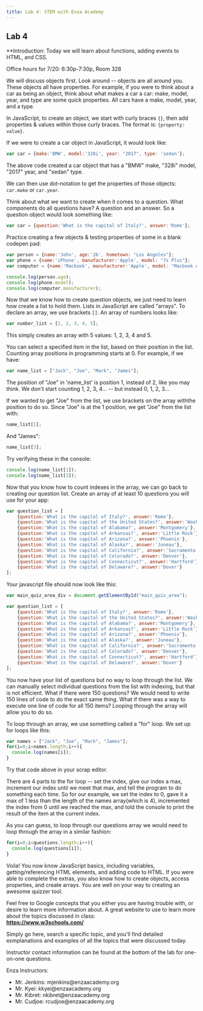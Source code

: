 ```yaml
---
title: Lab 4: STEM with Enza Academy
---
```

## Lab 4

**Introduction:
Today we will learn about functions, adding events to HTML, and CSS.

Office hours for 7/20:
6:30p-7:30p, Room 328

We will discuss objects first. Look around -- objects are all around you. These objects all have properties. For example, if you were to think about a car as being an object, think about what makes a car a car: make, model, year, and type are some quick properties. All cars have a make, model, year, and a type. 

In JavaScript, to create an object, we start with curly braces `{}`, then add properties & values within those curly braces. The format is: `{property: value}`. 

If we were to create a car object in JavaScript, it would look like:
```javascript
var car = {make:'BMW', model:'328i', year: "2017", type: 'sedan'};
```
The above code created a car object that has a "BMW" make, "328i" model, "2017" year, and "sedan" type.

We can then use dot-notation to get the properties of those objects: `car.make` or `car.year`.

Think about what we want to create when it comes to a question. What components do all questions have? A question and an answer. So a question object would look something like:
```javascript
var car = {question:'What is the capital of Italy?', answer:'Rome'};
```

Practice creating a few objects & testing properties of some in a blank codepen pad:
```javascript
var person = {name:'John', age:'26', hometown: "Los Angeles"};
var phone = {name:'iPhone', manufacturer:'Apple', model: "7s Plus"};
var computer = {name:'Macbook', manufacturer:'Apple', model: "Macbook Air"};

console.log(person.age);
console.log(phone.model);
console.log(computer.manufacturer);

```

Now that we know how to create question objects, we just need to learn how create a list to hold them.
Lists in JavaScript are called "arrays". To declare an array, we use brackets `[]`. An array of numbers looks like:
```javascript
var number_list = [1, 2, 3, 4, 5];
```
This simply creates an array with 5 values: 1, 2, 3, 4 and 5. 

You can select a specified item in the list, based on their position in the list. Counting array positions in programming starts at 0. For example, if we have:

```javascript
var name_list = ["Jack", "Joe", "Mark", "James"];
```
The position of "Joe" in 'name_list' is position 1, instead of 2, like you may think. We don't start counting 1, 2, 3, 4... -- but instead 0, 1, 2, 3...

If we wanted to get "Joe" from the list, we use brackets on the array withthe position to do so. Since "Joe" is at the 1 position, we get "Joe" from the list with:

```javascript
name_list[1];
```

And "James":
```javascript
name_list[3];
```

Try verifying these in the console:
```javascript
console.log(name_list[1]);
console.log(name_list[3]);
```
 Now that you know how to count indexes in the array, we can go back to creating our question list. Create an array of at least 10 questions you will use for your app:
```javascript
var question_list = [
    {question:'What is the capital of Italy?', answer:'Rome'},
    {question:'What is the capital of the United States?', answer:'Washington D.C.'},
    {question:'What is the capital of Alabama?', answer:'Montgomery'},
    {question:'What is the capital of Arkansas?', answer:'Little Rock'},
    {question:'What is the capital of Arizona?', answer:'Phoenix'},
    {question:'What is the capital of Alaska?', answer:'Juneau'},
    {question:'What is the capital of California?', answer:'Sacramento'},
    {question:'What is the capital of Colorado?', answer:'Denver'},
    {question:'What is the capital of Connecticut?', answer:'Hartford'},
    {question:'What is the capital of Delaware?', answer:'Dover'}
];
```

Your javascript file should now look like this:
```javascript
var main_quiz_area_div = document.getElementById("main_quiz_area");

var question_list = [
    {question:'What is the capital of Italy?', answer:'Rome'},
    {question:'What is the capital of the United States?', answer:'Washington D.C.'},
    {question:'What is the capital of Alabama?', answer:'Montgomery'},
    {question:'What is the capital of Arkansas?', answer:'Little Rock'},
    {question:'What is the capital of Arizona?', answer:'Phoenix'},
    {question:'What is the capital of Alaska?', answer:'Juneau'},
    {question:'What is the capital of California?', answer:'Sacramento'},
    {question:'What is the capital of Colorado?', answer:'Denver'},
    {question:'What is the capital of Connecticut?', answer:'Hartford'},
    {question:'What is the capital of Delaware?', answer:'Dover'}
];
```

You now have your list of questions but no way to loop through the list. We can manually select individual questions from the list with indexing, but that is not efficient. What if there were 150 questions? We would need to write 150 lines of code to do the exact same thing. What if there was a way to execute one line of code for all 150 items? Looping through the array will allow you to do so.

To loop through an array, we use something called a "for" loop. We set up for loops like this:
```javascript
var names = ["Jack", "Joe", "Mark", "James"];
for(i=0;i<names.length;i++){
  console.log(names[i]);
}
```
Try that code above in your scrap editor.

There are 4 parts to the for loop -- set the index, give our index a max, increment our index until we meet that max, and tell the program to do something each time. So for our example, we set the index to 0, gave it a max of 1 less than the length of the names array(which is 4), incremented the index from 0 until we reached the max, and told the console to print the result of the item at the current index.

As you can guess, to loop through our questions array we would need to loop through the array in a similar fashion:
```javascript
for(i=0;i<questions.length;i++){
  console.log(questions[i]);
}
```


Voila! You now know JavaScript basics, including variables, getting/referencing HTML elements, and adding code to HTML. If you were able to complete the extras, you also know how to create objects, access properties, and create arrays. You are well on your way to creating an awesome quizzer tool.

Feel free to Google concepts that you either you are having trouble with, or desire to learn more information about. A great website to use to learn more about the topics discussed in class:<br>
**https://www.w3schools.com/**

Simply go here, search a specific topic, and you'll find detailed exmplanations and examples of all the topics that were discussed today.


Instructor contact information can be found at the bottom of the lab for one-on-one questions.

Enza Instructors:
<ul>
<li>Mr. Jenkins: mjenkins@enzaacademy.org</li>
<li>Mr. Kyei: kkyei@enzaacademy.org</li>
<li>Mr. Kibret: nkibret@enzaacademy.org</li>
<li>Mr. Cudjoe: rcudjoe@enzaacademy.org</li>
</ul>
